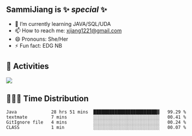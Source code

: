 ## SammiJiang is  ✨ _special_ ✨ 


- 🌱 I’m currently learning JAVA/SQL/UDA
- 📫 How to reach me: xjiang1221@gmail.com
- 😄 Pronouns: She/Her
- ⚡ Fun fact: EDG NB
## 👾 Activities 

![](https://github-readme-stats.vercel.app/api?username=SammiJiang&theme=gruvbox )

## 👩🏼‍💻 Time Distribution 

<!--START_SECTION:waka-->

```text
Java             28 hrs 51 mins  ████████████████████████▓   99.29 %
textmate         7 mins          ░░░░░░░░░░░░░░░░░░░░░░░░░   00.41 %
GitIgnore file   4 mins          ░░░░░░░░░░░░░░░░░░░░░░░░░   00.24 %
CLASS            1 min           ░░░░░░░░░░░░░░░░░░░░░░░░░   00.07 %
```

<!--END_SECTION:waka-->
